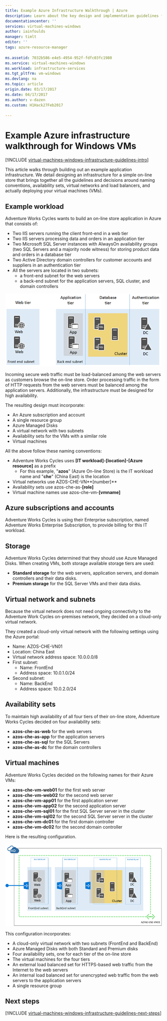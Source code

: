 ```yaml
---
title: Example Azure Infrastructure Walkthrough | Azure
description: Learn about the key design and implementation guidelines for deploying an example infrastructure in Azure.
documentationcenter: ''
services: virtual-machines-windows
author: iainfoulds
manager: timlt
editor: ''
tags: azure-resource-manager

ms.assetid: 7032b586-e4e5-4954-952f-fdfc03fc1980
ms.service: virtual-machines-windows
ms.workload: infrastructure-services
ms.tgt_pltfrm: vm-windows
ms.devlang: na
ms.topic: article
origin.date: 03/17/2017
ms.date: 04/17/2017
ms.author: v-dazen
ms.custom: H1Hack27Feb2017

---
```

# Example Azure infrastructure walkthrough for Windows VMs

[!INCLUDE [virtual-machines-windows-infrastructure-guidelines-intro](../../../includes/virtual-machines-windows-infrastructure-guidelines-intro.md)]

This article walks through building out an example application infrastructure. We detail designing an infrastructure for a simple on-line store that brings together all the guidelines and decisions around naming conventions, availability sets, virtual networks and load balancers, and actually deploying your virtual machines (VMs).

## Example workload
Adventure Works Cycles wants to build an on-line store application in Azure that consists of:

* Two IIS servers running the client front-end in a web tier
* Two IIS servers processing data and orders in an application tier
* Two Microsoft SQL Server instances with AlwaysOn availability groups (two SQL Servers and a majority node witness) for storing product data and orders in a database tier
* Two Active Directory domain controllers for customer accounts and suppliers in an authentication tier
* All the servers are located in two subnets:
  * a front-end subnet for the web servers 
  * a back-end subnet for the application servers, SQL cluster, and domain controllers

![Diagram of different tiers for application infrastructure](./media/infrastructure-example/example-tiers.png)

Incoming secure web traffic must be load-balanced among the web servers as customers browse the on-line store. Order processing traffic in the form of HTTP requests from the web servers must be balanced among the application servers. Additionally, the infrastructure must be designed for high availability.

The resulting design must incorporate:

* An Azure subscription and account
* A single resource group
* Azure Managed Disks
* A virtual network with two subnets
* Availability sets for the VMs with a similar role
* Virtual machines

All the above follow these naming conventions:

* Adventure Works Cycles uses **[IT workload]-[location]-[Azure resource]** as a prefix
    * For this example, "**azos**" (Azure On-line Store) is the IT workload name and "**che**" (China East) is the location
* Virtual networks use AZOS-CHE-VN**[number]**
* Availability sets use azos-che-as-**[role]**
* Virtual machine names use azos-che-vm-**[vmname]**

## Azure subscriptions and accounts
Adventure Works Cycles is using their Enterprise subscription, named Adventure Works Enterprise Subscription, to provide billing for this IT workload.

## Storage
Adventure Works Cycles determined that they should use Azure Managed Disks. When creating VMs, both storage available storage tiers are used:

* **Standard storage** for the web servers, application servers, and domain controllers and their data disks.
* **Premium storage** for the SQL Server VMs and their data disks.

## Virtual network and subnets
Because the virtual network does not need ongoing connectivity to the Adventure Work Cycles on-premises network, they decided on a cloud-only virtual network.

They created a cloud-only virtual network with the following settings using the Azure portal:

* Name: AZOS-CHE-VN01
* Location: China East
* Virtual network address space: 10.0.0.0/8
* First subnet:
  * Name: FrontEnd
  * Address space: 10.0.1.0/24
* Second subnet:
  * Name: BackEnd
  * Address space: 10.0.2.0/24

## Availability sets
To maintain high availability of all four tiers of their on-line store, Adventure Works Cycles decided on four availability sets:

* **azos-che-as-web** for the web servers
* **azos-che-as-app** for the application servers
* **azos-che-as-sql** for the SQL Servers
* **azos-che-as-dc** for the domain controllers

## Virtual machines
Adventure Works Cycles decided on the following names for their Azure VMs:

* **azos-che-vm-web01** for the first web server
* **azos-che-vm-web02** for the second web server
* **azos-che-vm-app01** for the first application server
* **azos-che-vm-app02** for the second application server
* **azos-che-vm-sql01** for the first SQL Server server in the cluster
* **azos-che-vm-sql02** for the second SQL Server server in the cluster
* **azos-che-vm-dc01** for the first domain controller
* **azos-che-vm-dc02** for the second domain controller

Here is the resulting configuration.

![Final application infrastructure deployed in Azure](./media/infrastructure-example/example-config.png)

This configuration incorporates:

* A cloud-only virtual network with two subnets (FrontEnd and BackEnd)
* Azure Managed Disks with both Standard and Premium disks
* Four availability sets, one for each tier of the on-line store
* The virtual machines for the four tiers
* An external load balanced set for HTTPS-based web traffic from the Internet to the web servers
* An internal load balanced set for unencrypted web traffic from the web servers to the application servers
* A single resource group

## Next steps
[!INCLUDE [virtual-machines-windows-infrastructure-guidelines-next-steps](../../../includes/virtual-machines-windows-infrastructure-guidelines-next-steps.md)]
